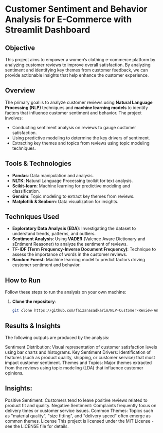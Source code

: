 # Customer Sentiment and Behavior Analysis for E-Commerce with Streamlit Dashboard

## Objective
This project aims to empower a women’s clothing e-commerce platform by analyzing customer reviews to improve overall satisfaction. By analyzing sentiment and identifying key themes from customer feedback, we can provide actionable insights that help enhance the customer experience.

## Overview
The primary goal is to analyze customer reviews using **Natural Language Processing (NLP)** techniques and **machine learning models** to identify factors that influence customer sentiment and behavior. The project involves:

- Conducting sentiment analysis on reviews to gauge customer satisfaction.
- Using predictive modeling to determine the key drivers of sentiment.
- Extracting key themes and topics from reviews using topic modeling techniques.

## Tools & Technologies
- **Pandas**: Data manipulation and analysis.
- **NLTK**: Natural Language Processing toolkit for text analysis.
- **Scikit-learn**: Machine learning for predictive modeling and classification.
- **Gensim**: Topic modeling to extract key themes from reviews.
- **Matplotlib & Seaborn**: Data visualization for insights.

## Techniques Used
- **Exploratory Data Analysis (EDA)**: Investigating the dataset to understand trends, patterns, and outliers.
- **Sentiment Analysis**: Using **VADER** (Valence Aware Dictionary and sEntiment Reasoner) to analyze the sentiment of reviews.
- **TF-IDF (Term Frequency-Inverse Document Frequency)**: Technique to assess the importance of words in the customer reviews.
- **Random Forest**: Machine learning model to predict factors driving customer sentiment and behavior.

## How to Run
Follow these steps to run the analysis on your own machine:

1. **Clone the repository**:
   ```bash
   git clone https://github.com/faizanasadkarim/NLP-Customer-Review-Analysis

## Results & Insights
The following outputs are produced by the analysis:

Sentiment Distribution: Visual representation of customer satisfaction levels using bar charts and histograms.
Key Sentiment Drivers: Identification of features (such as product quality, shipping, or customer service) that most impact customer sentiment.
Themes and Topics: Major themes extracted from the reviews using topic modeling (LDA) that influence customer opinions.
## Insights:
Positive Sentiment: Customers tend to leave positive reviews related to product fit and quality.
Negative Sentiment: Complaints frequently focus on delivery times or customer service issues.
Common Themes: Topics such as "material quality", "size fitting", and "delivery speed" often emerge as common themes.
License
This project is licensed under the MIT License - see the LICENSE file for details.
